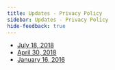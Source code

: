 ```yaml
---
title: Updates - Privacy Policy
sidebar: Updates - Privacy Policy
hide-feedback: true
---
```


[email]: mailto:legal@segment.com

- [July 18, 2018](/docs/legal/privacy)
- [April 30, 2018](/docs/legal/privacy-04-2018)
- [January 16, 2016](/docs/legal/privacy-2017)
